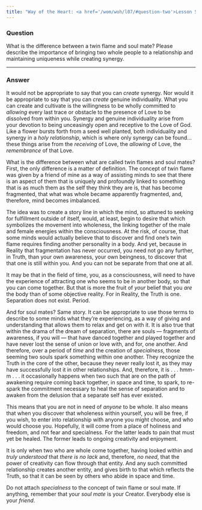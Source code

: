```yaml
---
title: "Way of the Heart: <a href='/wom/woh/l07/#question-two'>Lesson Seven</a> - <small>Question Two</small>"
---
```


### Question

What is the difference between a twin flame and soul mate?
Please describe the importance of bringing two whole people to a
relationship and maintaining uniqueness while creating synergy.

---

### Answer

It would not be appropriate to say that you can *create* synergy.
Nor would it be appropriate to say that you can *create* genuine
individuality. What you can create and cultivate is the willingness to
be wholly committed to *allowing* every last trace or obstacle to the
presence of Love to be dissolved from within you. Synergy and genuine
individuality arise from your devotion to being unceasingly open and
receptive to the Love of God. Like a flower bursts forth from a seed
well planted, both individuality and synergy in a *holy relationship*,
which is where only synergy can be found&hellip; these things arise from
the *receiving* of Love, the *allowing* of Love, the *remembrance* of that
Love.

What is the difference between what are called twin flames and soul
mates? First, the only difference is a matter of definition. The concept
of twin flame was given by a friend of mine as a way of assisting minds
to see that there is an aspect of them that is uniquely and profoundly
linked to something that is as much them as the self they think they are
is, that has become fragmented, that what was whole became apparently
fragmented, and, therefore, mind becomes imbalanced.

The idea was to create a story line in which the mind, so attuned to
seeking for fulfillment outside of itself, would, at least, begin to
desire that which symbolizes the movement into wholeness, the linking
together of the male and female energies within the consciousness. At
the risk, of course, that some minds would actually believe that to
discover and find one’s twin flame requires finding another personality
in a body. And yet, because in Reality that fragmentation has never
occurred, you need not go any further, in Truth, than your own
awareness, your own beingness, to discover that that one is still within
you. And you can not be separate from that one at all.

It may be that in the field of time, you, as a consciousness, will need
to have the experience of attracting one who seems to be in another
body, so that you can come together. But that is more the fruit of *your*
belief that you *are* the body than of some objective reality. For in
Reality, the Truth is one. Separation does not exist. Period.

And for soul mates? Same story. It can be appropriate to use those terms
to describe to some minds what they’re experiencing, as a way of giving
and understanding that allows them to relax and get on with it. It is
also true that within the drama of the dream of separation, there are
souls — fragments of awareness, if you will — that have danced together
and played together and have never lost the sense of union or love with,
and for, one another. And therefore, over a period of *time* and the
creation of *specialness*, those seeming two souls spark something within
one another. They recognize the Truth in the core of the other, because
they never really lost it, as they may have successfully lost it in
other relationships. And, therefore, it is . . . hmm-m . . . it
occasionally happens when two such that are on the path of awakening
require coming back together, in space and time, to spark, to re-spark
the commitment necessary to heal the sense of separation and to awaken
from the delusion that a separate self has ever existed.

This means that you are not in need of *anyone* to be whole. It also means
that when you discover that wholeness within yourself, you will be free,
if you wish, to enter into relationship with anyone you might choose,
and who would choose you. Hopefully, it will come from a place of
holiness and freedom, and not fear and specialness. For the latter leads
to pain that must yet be healed. The former leads to ongoing creativity
and enjoyment.

It is only when two who are whole come together, having looked within
and *truly understood* that *there is no lack* and, therefore, *no need*, that
the power of creativity can flow through that entity. And any such
committed relationship creates another entity, and gives birth to that
which reflects the Truth, so that it can be seen by others who abide in
space and time.

Do not attach *specialness* to the concept of twin flame or soul mate. If
anything, remember that your *soul mate* is your Creator. Everybody else
is your *friend*.


